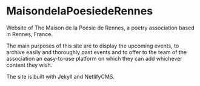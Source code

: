 # MaisondelaPoesiedeRennes

Website of The Maison de la Poésie de Rennes, a poetry association based in Rennes, France.

The main purposes of this site are to display the upcoming events, to archive easily and thoroughly past events and to offer to the team of the association an easy-to-use platform on which they can add whichever content they wish.

The site is built with Jekyll and NetlifyCMS.

